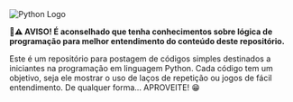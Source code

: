 <img src="" alt="Python Logo">
<P><strong>🚨⚠ AVISO! É aconselhado que tenha conhecimentos sobre lógica de programação para melhor entendimento do conteúdo deste repositório.</strong></P>
<p>
    Este é um repositório para postagem de códigos simples destinados a iniciantes na programação em linguagem Python.
    Cada código tem um objetivo, seja ele mostrar o uso de laços de repetição ou jogos de fácil entendimento.
    De qualquer forma... APROVEITE! 😁
</p>
